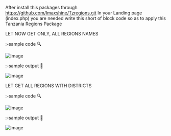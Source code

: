 After install this packages through https://github.com/Imaxshine/Tzregions.git
In your Landing page (index.php) you are needed write this short of block code so as to apply this Tanzania Regions Package

LET NOW GET ONLY, ALL REGIONS NAMES

:-sample code 🔍


![image](https://github.com/user-attachments/assets/60348b7d-139c-4093-84fe-ebe6bdf6f0f8)


:-sample output 🧾

![image](https://github.com/user-attachments/assets/7b225f2c-b4eb-4774-afa1-e11691bfb0db)

LET GET ALL REGIONS WITH DISTRICTS

:-sample code 🔍


![image](https://github.com/user-attachments/assets/7a661b87-cc91-4fce-9c14-0a0ab699c3c6)


:-sample output 🧾


![image](https://github.com/user-attachments/assets/32033646-ecbd-4dc9-9b0b-f5df6543a49a)


